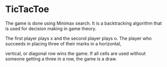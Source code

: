 # TicTacToe
<body> 
  The game is done using Minimax search. It is a backtracking algorithm that is used for decision making in game theory. 
  
  
  The first player plays x and the second player plays o. The player who succeeds in placing three of their marks in a horizontal,
  
  vertical, or diagonal row wins the game. If all cells are used without someone getting a three in a row, the game is a draw.
</body>
